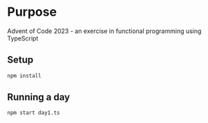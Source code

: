 # Purpose
Advent of Code 2023 - an exercise in functional programming using TypeScript 

## Setup
```bash
npm install
```

## Running a day
```bash
npm start day1.ts
```
